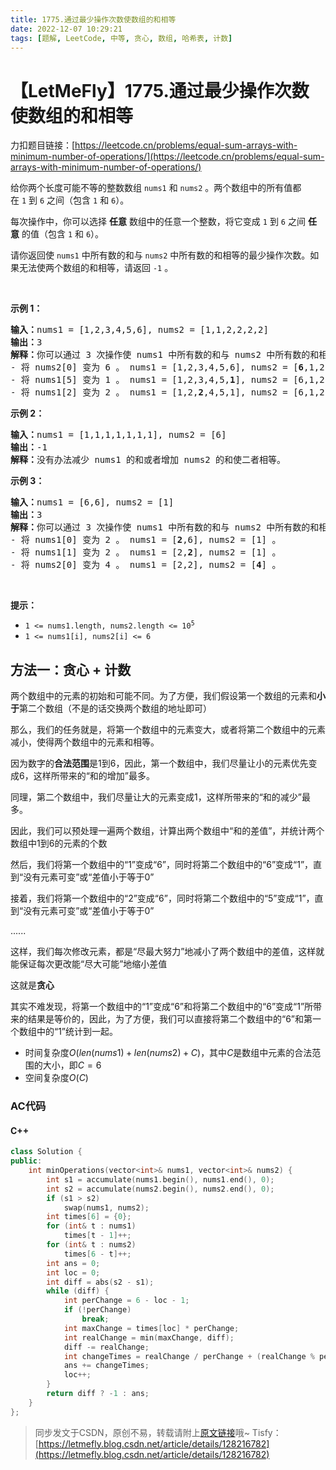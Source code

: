 ```yaml
---
title: 1775.通过最少操作次数使数组的和相等
date: 2022-12-07 10:29:21
tags: [题解, LeetCode, 中等, 贪心, 数组, 哈希表, 计数]
---
```


# 【LetMeFly】1775.通过最少操作次数使数组的和相等

力扣题目链接：[https://leetcode.cn/problems/equal-sum-arrays-with-minimum-number-of-operations/](https://leetcode.cn/problems/equal-sum-arrays-with-minimum-number-of-operations/)

<p>给你两个长度可能不等的整数数组 <code>nums1</code> 和 <code>nums2</code> 。两个数组中的所有值都在 <code>1</code> 到 <code>6</code> 之间（包含 <code>1</code> 和 <code>6</code>）。</p>

<p>每次操作中，你可以选择 <strong>任意</strong> 数组中的任意一个整数，将它变成 <code>1</code> 到 <code>6</code> 之间 <strong>任意</strong> 的值（包含 <code>1</code> 和 <code><span style="">6</span></code>）。</p>

<p>请你返回使 <code>nums1</code> 中所有数的和与 <code>nums2</code> 中所有数的和相等的最少操作次数。如果无法使两个数组的和相等，请返回 <code>-1</code> 。</p>

<p> </p>

<p><strong>示例 1：</strong></p>

<pre><b>输入：</b>nums1 = [1,2,3,4,5,6], nums2 = [1,1,2,2,2,2]
<b>输出：</b>3
<b>解释：</b>你可以通过 3 次操作使 nums1 中所有数的和与 nums2 中所有数的和相等。以下数组下标都从 0 开始。
- 将 nums2[0] 变为 6 。 nums1 = [1,2,3,4,5,6], nums2 = [<strong>6</strong>,1,2,2,2,2] 。
- 将 nums1[5] 变为 1 。 nums1 = [1,2,3,4,5,<strong>1</strong>], nums2 = [6,1,2,2,2,2] 。
- 将 nums1[2] 变为 2 。 nums1 = [1,2,<strong>2</strong>,4,5,1], nums2 = [6,1,2,2,2,2] 。
</pre>

<p><strong>示例 2：</strong></p>

<pre><b>输入：</b>nums1 = [1,1,1,1,1,1,1], nums2 = [6]
<b>输出：</b>-1
<b>解释：</b>没有办法减少 nums1 的和或者增加 nums2 的和使二者相等。
</pre>

<p><strong>示例 3：</strong></p>

<pre><b>输入：</b>nums1 = [6,6], nums2 = [1]
<b>输出：</b>3
<b>解释：</b>你可以通过 3 次操作使 nums1 中所有数的和与 nums2 中所有数的和相等。以下数组下标都从 0 开始。
- 将 nums1[0] 变为 2 。 nums1 = [<strong>2</strong>,6], nums2 = [1] 。
- 将 nums1[1] 变为 2 。 nums1 = [2,<strong>2</strong>], nums2 = [1] 。
- 将 nums2[0] 变为 4 。 nums1 = [2,2], nums2 = [<strong>4</strong>] 。
</pre>

<p> </p>

<p><strong>提示：</strong></p>

<ul>
	<li><code>1 &lt;= nums1.length, nums2.length &lt;= 10<sup>5</sup></code></li>
	<li><code>1 &lt;= nums1[i], nums2[i] &lt;= 6</code></li>
</ul>


    
## 方法一：贪心 + 计数

<!-- 
假设两个数组的初始值分别为```1 1 2 2 2 2```和```6 3 3 3 3 3```，那么初始差值为$11$

那么，将第一个数组中的$1$变成$6$能增加

```
1 1 2 2 2 2
6 3 3 3 3 3
``` 
-->

两个数组中的元素的初始和可能不同。为了方便，我们假设第一个数组的元素和**小于**第二个数组（不是的话交换两个数组的地址即可）

那么，我们的任务就是，将第一个数组中的元素变大，或者将第二个数组中的元素减小，使得两个数组中的元素和相等。

因为数字的**合法范围**是$1$到$6$，因此，第一个数组中，我们尽量让小的元素优先变成$6$，这样所带来的“和的增加”最多。

同理，第二个数组中，我们尽量让大的元素变成$1$，这样所带来的“和的减少”最多。

因此，我们可以预处理一遍两个数组，计算出两个数组中“和的差值”，并统计两个数组中1到6的元素的个数

然后，我们将第一个数组中的“1”变成“6”，同时将第二个数组中的“6”变成“1”，直到“没有元素可变”或“差值小于等于0”

接着，我们将第一个数组中的“2”变成“6”，同时将第二个数组中的“5”变成“1”，直到“没有元素可变”或“差值小于等于0”

......

这样，我们每次修改元素，都是“尽最大努力”地减小了两个数组中的差值，这样就能保证每次更改能“尽大可能”地缩小差值

这就是**贪心**

其实不难发现，将第一个数组中的“1”变成“6”和将第二个数组中的“6”变成“1”所带来的结果是等价的，因此，为了方便，我们可以直接将第二个数组中的“6”和第一个数组中的“1”统计到一起。

+ 时间复杂度$O(len(nums1) + len(nums2) + C)$，其中$C$是数组中元素的合法范围的大小，即$C=6$
+ 空间复杂度$O(C)$

### AC代码

#### C++

```cpp
class Solution {
public:
    int minOperations(vector<int>& nums1, vector<int>& nums2) {
        int s1 = accumulate(nums1.begin(), nums1.end(), 0);
        int s2 = accumulate(nums2.begin(), nums2.end(), 0);
        if (s1 > s2)
            swap(nums1, nums2);
        int times[6] = {0};
        for (int& t : nums1)
            times[t - 1]++;
        for (int& t : nums2)
            times[6 - t]++;
        int ans = 0;
        int loc = 0;
        int diff = abs(s2 - s1);
        while (diff) {
            int perChange = 6 - loc - 1;
            if (!perChange)
                break;
            int maxChange = times[loc] * perChange;
            int realChange = min(maxChange, diff);
            diff -= realChange;
            int changeTimes = realChange / perChange + (realChange % perChange != 0);
            ans += changeTimes;
            loc++;
        }
        return diff ? -1 : ans;
    }
};
```

> 同步发文于CSDN，原创不易，转载请附上[原文链接](https://leetcode.letmefly.xyz/2022/12/07/LeetCode%201775.%E9%80%9A%E8%BF%87%E6%9C%80%E5%B0%91%E6%93%8D%E4%BD%9C%E6%AC%A1%E6%95%B0%E4%BD%BF%E6%95%B0%E7%BB%84%E7%9A%84%E5%92%8C%E7%9B%B8%E7%AD%89/)哦~
> Tisfy：[https://letmefly.blog.csdn.net/article/details/128216782](https://letmefly.blog.csdn.net/article/details/128216782)
